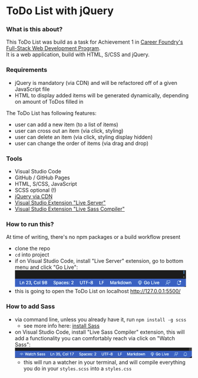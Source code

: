 # ToDo List with jQuery

### What is this about?
This ToDo List was build as a task for Achievement 1 in [Career Foundry's Full-Stack Web Development Program](https://careerfoundry.com/en/courses/become-a-web-developer/). <br>
It is a web application, build with HTML, S/CSS and jQuery. <br>

### Requirements
- jQuery is mandatory (via CDN) and will be refactored off of a given JavaScript file
- HTML to display added items will be generated dynamically, depending on amount of ToDos filled in

The ToDo List has following features:
- user can add a new item (to a list of items)
- user can cross out an item (via click, styling)
- user can delete an item (via click, styling display hidden)
- user can change the order of items (via drag and drop)

### Tools
- Visual Studio Code
- GitHub / GitHub Pages
- HTML, S/CSS, JavaScript
- SCSS optional (!)
- [jQuery via CDN](https://releases.jquery.com/)
- [Visual Studio Extension "Live Server"](https://marketplace.visualstudio.com/items?itemName=ritwickdey.LiveServer)
- [Visual Studio Extension "Live Sass Compiler"](https://marketplace.visualstudio.com/items?itemName=glenn2223.live-sass)

### How to run this?
At time of writing, there's no npm packages or a build workflow present
- clone the repo
- `cd` into project
- if on Visual Studio Code, install "Live Server" extension, go to bottom menu and click "Go Live": <br>
![Visual Studio Code Screenhot Go Live](img/screenshot-golive.png) <br>
- this is going to open the ToDo List on localhost http://127.0.0.1:5500/

### How to add Sass
- via command line, unless you already have it, run `npm install -g scss`
  - see more info here: [install Sass](https://sass-lang.com/install)
- on Visual Studio Code, install "Live Sass Compiler" extension, this will add a functionality you can comfortably reach via click on "Watch Sass": <br>
![Visual Studio Code Screenshot Live Sass Compiler](img/screenshot-watchsass.png)
  - this will run a watcher in your terminal, and will compile everything you do in your `styles.scss` into a `styles.css`